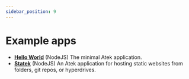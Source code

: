 ```yaml
---
sidebar_position: 9
---
```


# Example apps

- [**Hello World**](https://github.com/atek-cloud/hello-world-node) (NodeJS) The minimal Atek application.
- [**Statek**](https://github.com/atek-cloud/statek) (NodeJS) An Atek application for hosting static websites from folders, git repos, or hyperdrives.